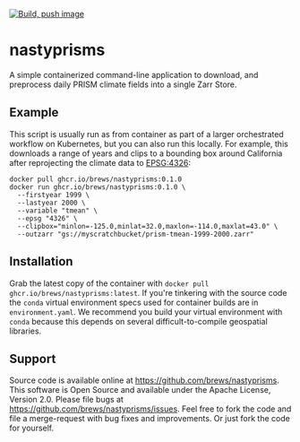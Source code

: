 [![Build, push image](https://github.com/brews/nastyprisms/actions/workflows/buildpush.yaml/badge.svg)](https://github.com/brews/nastyprisms/actions/workflows/buildpush.yaml)

# nastyprisms

A simple containerized command-line application to download, and preprocess daily PRISM climate fields into a single Zarr Store.

## Example

This script is usually run as from container as part of a larger orchestrated workflow on Kubernetes, but you can also run this locally. For example, this downloads a range of years and clips to a bounding box around California after reprojecting the climate data to [EPSG:4326](https://epsg.io/4326):

```shell
docker pull ghcr.io/brews/nastyprisms:0.1.0
docker run ghcr.io/brews/nastyprisms:0.1.0 \
  --firstyear 1999 \
  --lastyear 2000 \
  --variable "tmean" \
  --epsg "4326" \
  --clipbox="minlon=-125.0,minlat=32.0,maxlon=-114.0,maxlat=43.0" \
  --outzarr "gs://myscratchbucket/prism-tmean-1999-2000.zarr"
```

## Installation

Grab the latest copy of the container with `docker pull ghcr.io/brews/nastyprisms:latest`. If you're tinkering with the source code the `conda` virtual environment specs used for container builds are in `environment.yaml`. We recommend you build your virtual environment with `conda` because this depends on several difficult-to-compile geospatial libraries.

## Support

Source code is available online at https://github.com/brews/nastyprisms. This software is Open Source and available under the Apache License, Version 2.0. Please file bugs at https://github.com/brews/nastyprisms/issues. Feel free to fork the code and file a merge-request with bug fixes and improvements. Or just fork the code for yourself.



